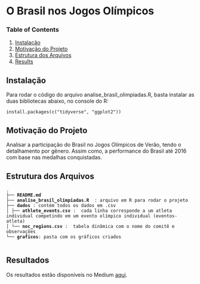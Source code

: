 # O Brasil nos Jogos Olímpicos

### Table of Contents

1. [Instalação](#installation)
2. [Motivação do Projeto](#motivation)
3. [Estrutura dos Arquivos](#files)
4. [Results](#results)

## Instalação <a name="installation"></a>

Para rodar o código do arquivo analise_brasil_olimpiadas.R, basta instalar as duas bibliotecas abaixo, no console do R:
```
install.packages(c("tidyverse", "ggplot2"))
```

## Motivação do Projeto <a name="motivation"></a>

Analisar a participação do Brasil no Jogos Olímpicos de Verão, tendo o detalhamento por gênero. Assim como, a performance do Brasil até 2016 com base nas medalhas conquistadas.


## Estrutura dos Arquivos <a name="files"></a>
<pre>
<code>.
├── <b>README.md</b>
├── <b>analise_brasil_olimpiadas.R </b> : arquivo em R para rodar o projeto
├── <b>dados</b> : contém todos os dados em .csv 
│ ├── <b>athlete_events.csv</b> :  cada linha corresponde a um atleta individual competindo em um evento olímpico individual (eventos-atleta)
│ └── <b>noc_regions.csv</b> :  tabela dinâmica com o nome do comitê e observações
└── <b>graficos</b>: pasta com os gráficos criados
 </code>
</pre>


## Resultados <a name="results"></a>

Os resultados estão disponíveis no Medium [aqui](https://matheusvclls.medium.com/o-brasil-nos-jogos-ol%C3%ADmpicos-6bc7d56cbc9).
